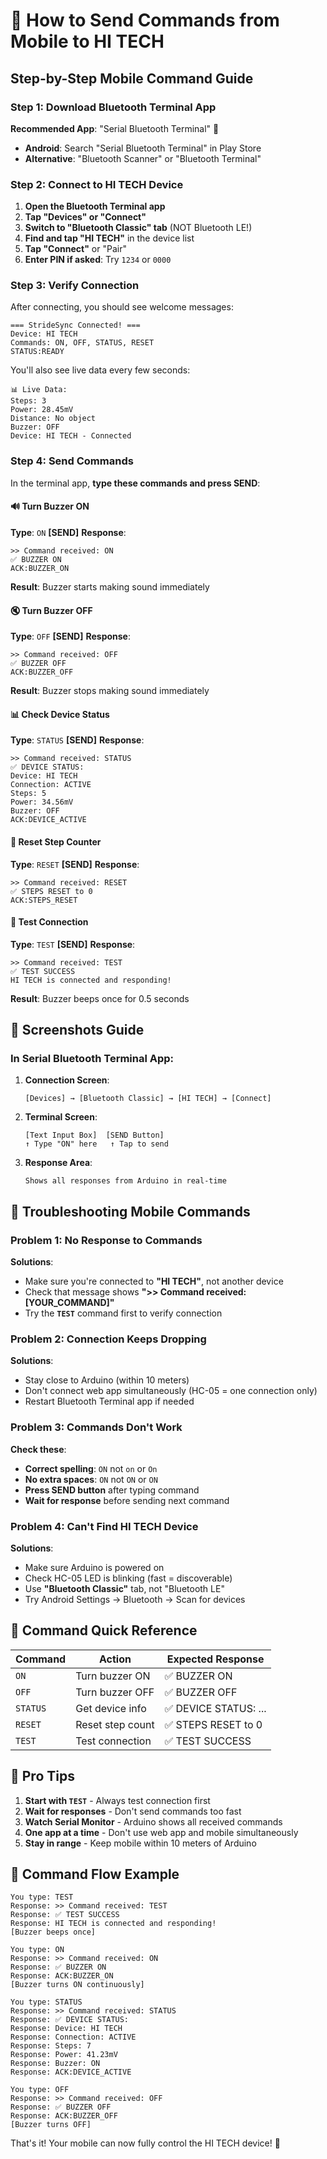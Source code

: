 # 📱 How to Send Commands from Mobile to HI TECH

## Step-by-Step Mobile Command Guide

### **Step 1: Download Bluetooth Terminal App**

**Recommended App**: "Serial Bluetooth Terminal" 📱

- **Android**: Search "Serial Bluetooth Terminal" in Play Store
- **Alternative**: "Bluetooth Scanner" or "Bluetooth Terminal"

### **Step 2: Connect to HI TECH Device**

1. **Open the Bluetooth Terminal app**
2. **Tap "Devices" or "Connect"**
3. **Switch to "Bluetooth Classic" tab** (NOT Bluetooth LE!)
4. **Find and tap "HI TECH"** in the device list
5. **Tap "Connect"** or "Pair"
6. **Enter PIN if asked**: Try `1234` or `0000`

### **Step 3: Verify Connection**

After connecting, you should see welcome messages:

```
=== StrideSync Connected! ===
Device: HI TECH
Commands: ON, OFF, STATUS, RESET
STATUS:READY
```

You'll also see live data every few seconds:

```
📊 Live Data:
Steps: 3
Power: 28.45mV
Distance: No object
Buzzer: OFF
Device: HI TECH - Connected
```

### **Step 4: Send Commands**

In the terminal app, **type these commands and press SEND**:

#### **🔊 Turn Buzzer ON**

**Type**: `ON` **[SEND]**
**Response**:

```
>> Command received: ON
✅ BUZZER ON
ACK:BUZZER_ON
```

**Result**: Buzzer starts making sound immediately

#### **🔇 Turn Buzzer OFF**

**Type**: `OFF` **[SEND]**
**Response**:

```
>> Command received: OFF
✅ BUZZER OFF
ACK:BUZZER_OFF
```

**Result**: Buzzer stops making sound immediately

#### **📊 Check Device Status**

**Type**: `STATUS` **[SEND]**
**Response**:

```
>> Command received: STATUS
✅ DEVICE STATUS:
Device: HI TECH
Connection: ACTIVE
Steps: 5
Power: 34.56mV
Buzzer: OFF
ACK:DEVICE_ACTIVE
```

#### **🔄 Reset Step Counter**

**Type**: `RESET` **[SEND]**
**Response**:

```
>> Command received: RESET
✅ STEPS RESET to 0
ACK:STEPS_RESET
```

#### **🧪 Test Connection**

**Type**: `TEST` **[SEND]**
**Response**:

```
>> Command received: TEST
✅ TEST SUCCESS
HI TECH is connected and responding!
```

**Result**: Buzzer beeps once for 0.5 seconds

## 📱 Screenshots Guide

### In Serial Bluetooth Terminal App:

1. **Connection Screen**:

   ```
   [Devices] → [Bluetooth Classic] → [HI TECH] → [Connect]
   ```

2. **Terminal Screen**:

   ```
   [Text Input Box]  [SEND Button]
   ↑ Type "ON" here   ↑ Tap to send
   ```

3. **Response Area**:
   ```
   Shows all responses from Arduino in real-time
   ```

## 🔧 Troubleshooting Mobile Commands

### **Problem 1: No Response to Commands**

**Solutions**:

- Make sure you're connected to **"HI TECH"**, not another device
- Check that message shows **">> Command received: [YOUR_COMMAND]"**
- Try the **`TEST`** command first to verify connection

### **Problem 2: Connection Keeps Dropping**

**Solutions**:

- Stay close to Arduino (within 10 meters)
- Don't connect web app simultaneously (HC-05 = one connection only)
- Restart Bluetooth Terminal app if needed

### **Problem 3: Commands Don't Work**

**Check these**:

- **Correct spelling**: `ON` not `on` or `On`
- **No extra spaces**: `ON` not `ON` or `ON `
- **Press SEND button** after typing command
- **Wait for response** before sending next command

### **Problem 4: Can't Find HI TECH Device**

**Solutions**:

- Make sure Arduino is powered on
- Check HC-05 LED is blinking (fast = discoverable)
- Use **"Bluetooth Classic"** tab, not "Bluetooth LE"
- Try Android Settings → Bluetooth → Scan for devices

## 🎯 Command Quick Reference

| Command  | Action           | Expected Response     |
| -------- | ---------------- | --------------------- |
| `ON`     | Turn buzzer ON   | ✅ BUZZER ON          |
| `OFF`    | Turn buzzer OFF  | ✅ BUZZER OFF         |
| `STATUS` | Get device info  | ✅ DEVICE STATUS: ... |
| `RESET`  | Reset step count | ✅ STEPS RESET to 0   |
| `TEST`   | Test connection  | ✅ TEST SUCCESS       |

## 📝 Pro Tips

1. **Start with `TEST`** - Always test connection first
2. **Wait for responses** - Don't send commands too fast
3. **Watch Serial Monitor** - Arduino shows all received commands
4. **One app at a time** - Don't use web app and mobile simultaneously
5. **Stay in range** - Keep mobile within 10 meters of Arduino

## 🔄 Command Flow Example

```
You type: TEST
Response: >> Command received: TEST
Response: ✅ TEST SUCCESS
Response: HI TECH is connected and responding!
[Buzzer beeps once]

You type: ON
Response: >> Command received: ON
Response: ✅ BUZZER ON
Response: ACK:BUZZER_ON
[Buzzer turns ON continuously]

You type: STATUS
Response: >> Command received: STATUS
Response: ✅ DEVICE STATUS:
Response: Device: HI TECH
Response: Connection: ACTIVE
Response: Steps: 7
Response: Power: 41.23mV
Response: Buzzer: ON
Response: ACK:DEVICE_ACTIVE

You type: OFF
Response: >> Command received: OFF
Response: ✅ BUZZER OFF
Response: ACK:BUZZER_OFF
[Buzzer turns OFF]
```

That's it! Your mobile can now fully control the HI TECH device! 🎉
